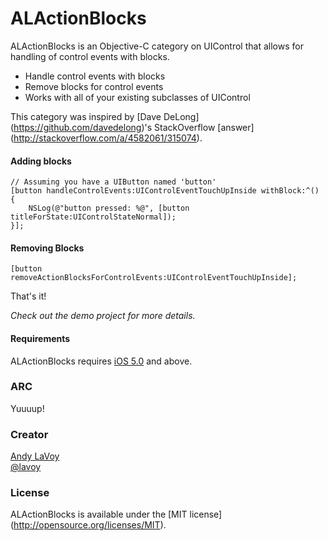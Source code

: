 # ALActionBlocks

ALActionBlocks is an Objective-C category on UIControl that allows for handling of control events with blocks.

- Handle control events with blocks
- Remove blocks for control events
- Works with all of your existing subclasses of UIControl

This category was inspired by [Dave DeLong] (https://github.com/davedelong)'s StackOverflow [answer] (http://stackoverflow.com/a/4582061/315074).

#### Adding blocks

```objc
// Assuming you have a UIButton named 'button'
[button handleControlEvents:UIControlEventTouchUpInside withBlock:^() {
    NSLog(@"button pressed: %@", [button titleForState:UIControlStateNormal]);
}];
```

#### Removing Blocks

```objc
[button removeActionBlocksForControlEvents:UIControlEventTouchUpInside];
```

That's it!


*Check out the demo project for more details.*


#### Requirements

ALActionBlocks requires [iOS 5.0](http://developer.apple.com/library/ios/#releasenotes/General/WhatsNewIniOS/Articles/iOS5.html) and above.

### ARC

Yuuuup!

### Creator

[Andy LaVoy](http://github.com/lavoy)  
[@lavoy](https://twitter.com/lavoy)

### License

ALActionBlocks is available under the [MIT license] (http://opensource.org/licenses/MIT).
